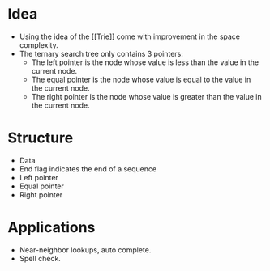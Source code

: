 # Idea
- Using the idea of the [[Trie]] come with improvement in the space complexity.
- The ternary search tree only contains 3 pointers:
	- The left pointer is the node whose value is less than the value in the current node.
	- The equal pointer is the node whose value is equal to the value in the current node.
	- The right pointer is the node whose value is greater than the value in the current node.
# Structure
- Data
- End flag indicates the end of a sequence
- Left pointer
- Equal pointer
- Right pointer
# Applications
- Near-neighbor lookups, auto complete.
- Spell check.